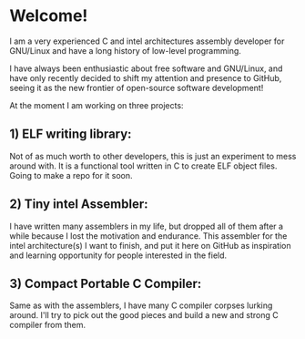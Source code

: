 # Welcome!

I am a very experienced C and intel architectures
assembly developer for GNU/Linux and have a long
history of low-level programming.

I have always been enthusiastic about free
software and GNU/Linux, and have only recently 
decided to shift my attention and presence
to GitHub, seeing it as the new frontier of
open-source software development!

At the moment I am working on three projects:

## 1) ELF writing library: 

Not of as much worth to other developers, this is
just an experiment to mess around with. It is a
functional tool written in C to create ELF object
files. Going to make a repo for it soon.

## 2) Tiny intel Assembler:

I have written many assemblers in my life, but
dropped all of them after a while because I lost
the motivation and endurance. This assembler for
the intel architecture(s) I want to finish, and
put it here on GitHub as inspiration and learning
opportunity for people interested in the field.

## 3) Compact Portable C Compiler:

Same as with the assemblers, I have many C
compiler corpses lurking around. I'll try
to pick out the good pieces and build a new
and strong C compiler from them.
